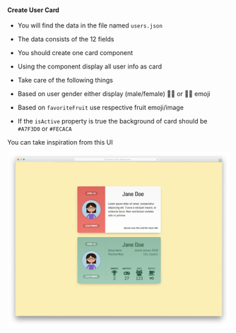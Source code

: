#### Create User Card

- You will find the data in the file named `users.json`
- The data consists of the 12 fields
- You should create one card component
- Using the component display all user info as card

- Take care of the following things
- Based on user gender either display (male/female) 🙋‍♂️ or 🤷‍♀️ emoji
- Based on `favoriteFruit` use respective fruit emoji/image
- If the `isActive` property is true the background of card should be `#A7F3D0` or `#FECACA`

You can take inspiration from this UI

![](../assets/card.jpg)